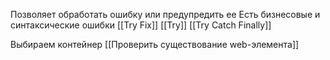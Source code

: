 Позволяет обработать ошибку или предупредить ее
Есть бизнесовые и синтаксические ошибки
[[Try Fix]]
[[Try]]
[[Try Catch Finally]]


Выбираем контейнер 
[[Проверить существование web-элемента]]